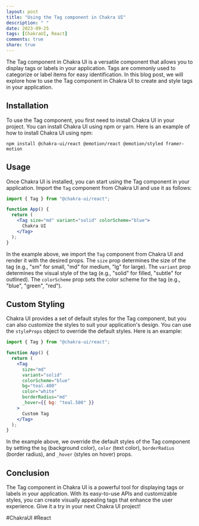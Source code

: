 ```yaml
---
layout: post
title: "Using the Tag component in Chakra UI"
description: " "
date: 2023-09-25
tags: [ChakraUI, React]
comments: true
share: true
---
```


The Tag component in Chakra UI is a versatile component that allows you to display tags or labels in your application. Tags are commonly used to categorize or label items for easy identification. In this blog post, we will explore how to use the Tag component in Chakra UI to create and style tags in your application.

## Installation

To use the Tag component, you first need to install Chakra UI in your project. You can install Chakra UI using npm or yarn. Here is an example of how to install Chakra UI using npm:

```
npm install @chakra-ui/react @emotion/react @emotion/styled framer-motion
```

## Usage

Once Chakra UI is installed, you can start using the Tag component in your application. Import the `Tag` component from Chakra UI and use it as follows:

```jsx
import { Tag } from "@chakra-ui/react";

function App() {
  return (
    <Tag size="md" variant="solid" colorScheme="blue">
      Chakra UI
    </Tag>
  );
}
```

In the example above, we import the `Tag` component from Chakra UI and render it with the desired props. The `size` prop determines the size of the tag (e.g., "sm" for small, "md" for medium, "lg" for large). The `variant` prop determines the visual style of the tag (e.g., "solid" for filled, "subtle" for outlined). The `colorScheme` prop sets the color scheme for the tag (e.g., "blue", "green", "red").

## Custom Styling

Chakra UI provides a set of default styles for the Tag component, but you can also customize the styles to suit your application's design. You can use the `styleProps` object to override the default styles. Here is an example:

```jsx
import { Tag } from "@chakra-ui/react";

function App() {
  return (
    <Tag
      size="md"
      variant="solid"
      colorScheme="blue"
      bg="teal.400"
      color="white"
      borderRadius="md"
      _hover={{ bg: "teal.500" }}
    >
      Custom Tag
    </Tag>
  );
}
```

In the example above, we override the default styles of the Tag component by setting the `bg` (background color), `color` (text color), `borderRadius` (border radius), and `_hover` (styles on hover) props.

## Conclusion

The Tag component in Chakra UI is a powerful tool for displaying tags or labels in your application. With its easy-to-use APIs and customizable styles, you can create visually appealing tags that enhance the user experience. Give it a try in your next Chakra UI project!

#ChakraUI #React